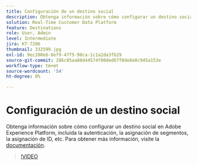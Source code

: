 ```yaml
---
title: Configuración de un destino social
description: Obtenga información sobre cómo configurar un destino social en Adobe Experience Platform, incluida la autenticación, la asignación de segmentos, la asignación de ID, etc.
solution: Real-Time Customer Data Platform
feature: Destinations
role: User, Admin
level: Intermediate
jira: KT-7206
thumbnail: 332599.jpg
exl-id: 9ec200e6-8ef9-47f5-98ca-1c1a2da3fb29
source-git-commit: 286c85aa88d44574f00ded67f0de8e0c945a153e
workflow-type: tm+mt
source-wordcount: '54'
ht-degree: 0%

---
```


# Configuración de un destino social

Obtenga información sobre cómo configurar un destino social en Adobe Experience Platform, incluida la autenticación, la asignación de segmentos, la asignación de ID, etc. Para obtener más información, visite la [documentación](https://experienceleague.adobe.com/docs/experience-platform/destinations/catalog/social/overview.html).

>[!VIDEO](https://video.tv.adobe.com/v/332599/?learn=on&enablevpops)

